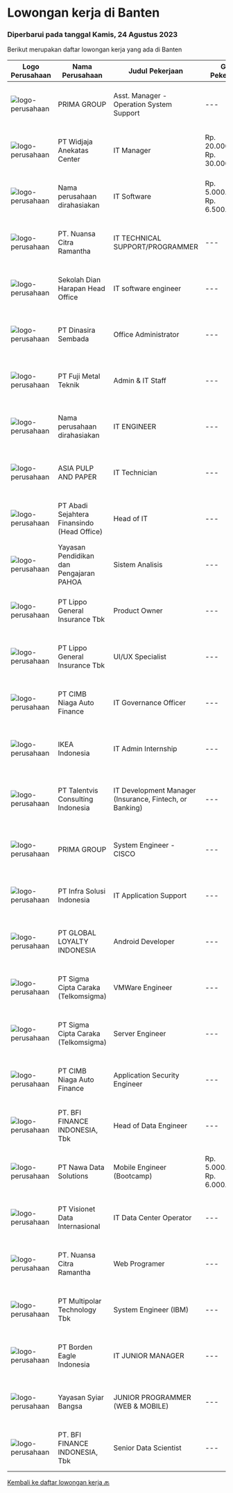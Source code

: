
  # Lowongan kerja di Banten

  ### Diperbarui pada tanggal Kamis, 24 Agustus 2023

  Berikut merupakan daftar lowongan kerja yang ada di Banten

  |Logo Perusahaan | Nama Perusahaan | Judul Pekerjaan | Gaji Pekerjaan | Lokasi | Deskripsi | Tanggal diunggah | Pranala |
  | -------------- | --------------- | --------------- | --------- | --------- | -------------- | ------- | ----------- |
  |![logo-perusahaan](https://image-service-cdn.seek.com.au/e0f7552cee29bad642f1b9e6ae1eba58c09d34fe/ee4dce1061f3f616224767ad58cb2fc751b8d2dc)|PRIMA GROUP|Asst. Manager - Operation System Support|---|Tangerang|Kualifikasi:  Pendidikan S1/Sarjana (Semua jurusan) Pengalaman minimum 3 tahun sbg Asst. Manager operational EFT Switching dalam bidang...|Senin, 21 Agustus 2023|https://www.jobstreet.co.id/id/job/asst.-manager-operation-system-support-4443098?token=0~5215ede0-2b06-4be1-af37-393507eb1ed8&sectionRank=1&jobId=jobstreet-id-job-4443098|
|![logo-perusahaan](https://image-service-cdn.seek.com.au/87743fa1d17c9750ddc68baddaccea19af962478/ee4dce1061f3f616224767ad58cb2fc751b8d2dc)|PT Widjaja Anekatas Center|IT Manager|Rp. 20.000.000-Rp. 30.000.000|Tangerang|Key Responsibilities Determining strategies, planning, organizing, directing, monitoring, and evaluating activities for developing information and...|Rabu, 23 Agustus 2023|https://www.jobstreet.co.id/id/job/it-manager-4446043?token=0~5215ede0-2b06-4be1-af37-393507eb1ed8&sectionRank=2&jobId=jobstreet-id-job-4446043|
|![logo-perusahaan](https://i.ibb.co/sqvTCh9/112815900-stock-vector-no-image-available-icon-flat-vector.webp)|Nama perusahaan dirahasiakan|IT Software|Rp. 5.000.000-Rp. 6.500.000|Cikupa|Kualifikasi: Pendidikan minimal S1 IT/Sistem Informasi Memiliki pengalaman sebagai IT Software/Programmer Memahami bahasa pemrograman Menguasai konsep...|Kamis, 24 Agustus 2023|https://www.jobstreet.co.id/id/job/it-software-4446512?token=0~5215ede0-2b06-4be1-af37-393507eb1ed8&sectionRank=3&jobId=jobstreet-id-job-4446512|
|![logo-perusahaan](https://image-service-cdn.seek.com.au/a877247070d46db1d65d21596203f928f55e475a/ee4dce1061f3f616224767ad58cb2fc751b8d2dc)|PT. Nuansa Citra Ramantha|IT TECHNICAL SUPPORT/PROGRAMMER|---|Banten|IT TECHNICAL SUPPORT/PROGRAMMERwww.ncr.co.idKami, PT. Nuansa Citra Ramantha adalah perusahaan IT yang berfokus pada layanan IT Consulting dan System...|Selasa, 22 Agustus 2023|https://www.jobstreet.co.id/id/job/it-technical-support-programmer-4445073?token=0~5215ede0-2b06-4be1-af37-393507eb1ed8&sectionRank=4&jobId=jobstreet-id-job-4445073|
|![logo-perusahaan](https://image-service-cdn.seek.com.au/5504da2dd27a90cab1ba453a674cb977df4805a5/ee4dce1061f3f616224767ad58cb2fc751b8d2dc)|Sekolah Dian Harapan Head Office|IT software engineer|---|Tangerang|IT Software Engineer Familiar with PHP laravel, Mysql, vue.js Having knowledge in web technology (HTML, CSS, Javascript) Placement in Karawaci,...|Rabu, 23 Agustus 2023|https://www.jobstreet.co.id/id/job/it-software-engineer-4443084?token=0~5215ede0-2b06-4be1-af37-393507eb1ed8&sectionRank=5&jobId=jobstreet-id-job-4443084|
|![logo-perusahaan](https://image-service-cdn.seek.com.au/a65ab1dbfdfda66c5dd5ea080f6a0b8f294d583b/ee4dce1061f3f616224767ad58cb2fc751b8d2dc)|PT Dinasira Sembada|Office Administrator|---|Tangerang|Syarat Pekerjaan  Memiliki ijasah minimal S1 Sarjana atau S2 Memilki pengalaman pekerjaan dalam bidang administrasi/ data analyst minimum 3 tahun ...|Selasa, 22 Agustus 2023|https://www.jobstreet.co.id/id/job/office-administrator-4444508?token=0~5215ede0-2b06-4be1-af37-393507eb1ed8&sectionRank=6&jobId=jobstreet-id-job-4444508|
|![logo-perusahaan](https://image-service-cdn.seek.com.au/7e50f744ccb6c1d0ef5b223f41dd1c71e6e56552/ee4dce1061f3f616224767ad58cb2fc751b8d2dc)|PT Fuji Metal Teknik|Admin & IT Staff|---|Tangerang|Responsibilities: In charge of Maintenance and manage website, social media, e-commerce and telemarketing (sales commission is available for E...|Selasa, 22 Agustus 2023|https://www.jobstreet.co.id/id/job/admin-it-staff-4445066?token=0~5215ede0-2b06-4be1-af37-393507eb1ed8&sectionRank=7&jobId=jobstreet-id-job-4445066|
|![logo-perusahaan](https://i.ibb.co/sqvTCh9/112815900-stock-vector-no-image-available-icon-flat-vector.webp)|Nama perusahaan dirahasiakan|IT ENGINEER|---|Tangerang|We are looking to hire an experienced IT engineer to manage our company’s computer systems. As an IT engineer, you will be responsible for designing...|Senin, 21 Agustus 2023|https://www.jobstreet.co.id/id/job/it-engineer-4442190?token=0~5215ede0-2b06-4be1-af37-393507eb1ed8&sectionRank=8&jobId=jobstreet-id-job-4442190|
|![logo-perusahaan](https://image-service-cdn.seek.com.au/36a2feaca71ed37bd63769225373ce9c5cab5eea/ee4dce1061f3f616224767ad58cb2fc751b8d2dc)|ASIA PULP AND PAPER|IT Technician|---|Tangerang|The IT Technician will be responsible for providing day-to-day technical support (both software and hardware) for all IT-related activities within the...|Senin, 21 Agustus 2023|https://www.jobstreet.co.id/id/job/it-technician-4443014?token=0~5215ede0-2b06-4be1-af37-393507eb1ed8&sectionRank=9&jobId=jobstreet-id-job-4443014|
|![logo-perusahaan](https://image-service-cdn.seek.com.au/fdce716c160bb2e4a6be60b6abd13dc56d60a032/ee4dce1061f3f616224767ad58cb2fc751b8d2dc)|PT Abadi Sejahtera Finansindo (Head Office)|Head of IT|---|Tangerang|Job DescriptionStrategy Leading IT provision, this role is responsible for leading the strategic and operational IT planning to achieve business goals...|Senin, 21 Agustus 2023|https://www.jobstreet.co.id/id/job/head-of-it-4442203?token=0~5215ede0-2b06-4be1-af37-393507eb1ed8&sectionRank=10&jobId=jobstreet-id-job-4442203|
|![logo-perusahaan](https://image-service-cdn.seek.com.au/5c24462c7d6e049d373317ef7f1a8a3522aef23a/ee4dce1061f3f616224767ad58cb2fc751b8d2dc)|Yayasan Pendidikan dan Pengajaran PAHOA|Sistem Analisis|---|Tangerang|Tugas dan Tanggung Jawab: Mengidentifikasikan kebutuhan system management sekolah, termasuk kerentanan dari operasional / fungsional kerja yang kurang...|Senin, 21 Agustus 2023|https://www.jobstreet.co.id/id/job/sistem-analisis-4443599?token=0~5215ede0-2b06-4be1-af37-393507eb1ed8&sectionRank=11&jobId=jobstreet-id-job-4443599|
|![logo-perusahaan](https://image-service-cdn.seek.com.au/61f18c58d8f6b61995a332956066dd2ca709d289/ee4dce1061f3f616224767ad58cb2fc751b8d2dc)|PT Lippo General Insurance Tbk|Product Owner|---|Tangerang|Responsibilities: Plan and prioritize product development and product feature backlog Lead the product-release plans and set expectations for delivery...|Senin, 21 Agustus 2023|https://www.jobstreet.co.id/id/job/product-owner-4443283?token=0~5215ede0-2b06-4be1-af37-393507eb1ed8&sectionRank=12&jobId=jobstreet-id-job-4443283|
|![logo-perusahaan](https://image-service-cdn.seek.com.au/61f18c58d8f6b61995a332956066dd2ca709d289/ee4dce1061f3f616224767ad58cb2fc751b8d2dc)|PT Lippo General Insurance Tbk|UI/UX Specialist|---|Tangerang|Responsibilities: Conduct user research and analysis to understand user needs Create wireframes, prototypes, and mockups to test and iterate on design...|Senin, 21 Agustus 2023|https://www.jobstreet.co.id/id/job/ui-ux-specialist-4443435?token=0~5215ede0-2b06-4be1-af37-393507eb1ed8&sectionRank=13&jobId=jobstreet-id-job-4443435|
|![logo-perusahaan](https://image-service-cdn.seek.com.au/14f9f8ccc12d51121e96ea2224ff707c40d6ca88/ee4dce1061f3f616224767ad58cb2fc751b8d2dc)|PT CIMB Niaga Auto Finance|IT Governance Officer|---|Tangerang|To manage and develop IT Policy and Procedure and its review implementation related with risk, IT and Compliance Evaluating risk and developing...|Jumat, 18 Agustus 2023|https://www.jobstreet.co.id/id/job/it-governance-officer-4441168?token=0~5215ede0-2b06-4be1-af37-393507eb1ed8&sectionRank=14&jobId=jobstreet-id-job-4441168|
|![logo-perusahaan](https://image-service-cdn.seek.com.au/d3c09a4e814c3782a945d151d295d63c20cd5376/ee4dce1061f3f616224767ad58cb2fc751b8d2dc)|IKEA Indonesia|IT Admin Internship|---|Tangerang|“Is this a sign? Search IKEA jobs”What you’ll be doing day to day: Supporting IT team for daily basis Help to take a look a ticket in ticketing...|Kamis, 17 Agustus 2023|https://www.jobstreet.co.id/id/job/it-admin-internship-4440263?token=0~5215ede0-2b06-4be1-af37-393507eb1ed8&sectionRank=15&jobId=jobstreet-id-job-4440263|
|![logo-perusahaan](https://i.ibb.co/sqvTCh9/112815900-stock-vector-no-image-available-icon-flat-vector.webp)|PT Talentvis Consulting Indonesia|IT Development Manager (Insurance, Fintech, or Banking)|---|Tangerang|Job Description: Conduct research and analysis, planning and design of each IT development system and application Make strategic plans for the...|Jumat, 18 Agustus 2023|https://www.jobstreet.co.id/id/job/it-development-manager-insurance-fintech-or-banking-4440640?token=0~5215ede0-2b06-4be1-af37-393507eb1ed8&sectionRank=16&jobId=jobstreet-id-job-4440640|
|![logo-perusahaan](https://image-service-cdn.seek.com.au/e0f7552cee29bad642f1b9e6ae1eba58c09d34fe/ee4dce1061f3f616224767ad58cb2fc751b8d2dc)|PRIMA GROUP|System Engineer - CISCO|---|Banten|Kualifikasi: Usia Maksimal 35 Tahun Pendidikan S1, Teknik Elektro / Teknik Telekomunikasi / Teknik Informatika / Sistem Informasi / Teknik Komputer,...|Rabu, 16 Agustus 2023|https://www.jobstreet.co.id/id/job/system-engineer-cisco-4439342?token=0~5215ede0-2b06-4be1-af37-393507eb1ed8&sectionRank=17&jobId=jobstreet-id-job-4439342|
|![logo-perusahaan](https://image-service-cdn.seek.com.au/1d28508741a18a8787327f3864aa8fb63be75845/ee4dce1061f3f616224767ad58cb2fc751b8d2dc)|PT Infra Solusi Indonesia|IT Application Support|---|Tangerang|Maintain and Support Application such as : Billing System, BSS/OSS System, CRM System, Linknet/ Firstmedia Mobile Application; Must able to identified...|Rabu, 16 Agustus 2023|https://www.jobstreet.co.id/id/job/it-application-support-4440095?token=0~5215ede0-2b06-4be1-af37-393507eb1ed8&sectionRank=18&jobId=jobstreet-id-job-4440095|
|![logo-perusahaan](https://image-service-cdn.seek.com.au/5701acf4d572ac7723a97139e9e9de3e7e393e04/ee4dce1061f3f616224767ad58cb2fc751b8d2dc)|PT GLOBAL LOYALTY INDONESIA|Android Developer|---|Tangerang|Job Descriptions: Create, maintain, and improve native Android Apps Be part of a team and collaborate across teams Write clean code using latest...|Senin, 21 Agustus 2023|https://www.jobstreet.co.id/id/job/android-developer-4442555?token=0~5215ede0-2b06-4be1-af37-393507eb1ed8&sectionRank=19&jobId=jobstreet-id-job-4442555|
|![logo-perusahaan](https://image-service-cdn.seek.com.au/0283759849a5aa8b23de5c2537f7883eb68fb6ac/ee4dce1061f3f616224767ad58cb2fc751b8d2dc)|PT Sigma Cipta Caraka (Telkomsigma)|VMWare Engineer|---|Tangerang|PROJECT BASED VACANCIESResponsibilities :1). Corrective and Maintenance OS, Server, Storage dan Virtualisasi2). Melakukan Control dan Monitoring...|Kamis, 17 Agustus 2023|https://www.jobstreet.co.id/id/job/vmware-engineer-4439157?token=0~5215ede0-2b06-4be1-af37-393507eb1ed8&sectionRank=20&jobId=jobstreet-id-job-4439157|
|![logo-perusahaan](https://image-service-cdn.seek.com.au/cc9dbcfc813657237bfec98ce0d8784965573369/ee4dce1061f3f616224767ad58cb2fc751b8d2dc)|PT Sigma Cipta Caraka (Telkomsigma)|Server Engineer|---|Tangerang|PROJECT BASED VACANCIESResponsibilities :1). Perform preventive and corrective servers2). Coordination with users and principals3.) Have the ability...|Kamis, 17 Agustus 2023|https://www.jobstreet.co.id/id/job/server-engineer-4439189?token=0~5215ede0-2b06-4be1-af37-393507eb1ed8&sectionRank=21&jobId=jobstreet-id-job-4439189|
|![logo-perusahaan](https://image-service-cdn.seek.com.au/14f9f8ccc12d51121e96ea2224ff707c40d6ca88/ee4dce1061f3f616224767ad58cb2fc751b8d2dc)|PT CIMB Niaga Auto Finance|Application Security Engineer|---|Tangerang|Job Description :·        To do API testing and crosscheck the documentation·        To do microservice testing and crosscheck with business...|Jumat, 18 Agustus 2023|https://www.jobstreet.co.id/id/job/application-security-engineer-4441164?token=0~5215ede0-2b06-4be1-af37-393507eb1ed8&sectionRank=22&jobId=jobstreet-id-job-4441164|
|![logo-perusahaan](https://image-service-cdn.seek.com.au/a6cf0c9900691813db703a94c273f5c310cd3774/ee4dce1061f3f616224767ad58cb2fc751b8d2dc)|PT. BFI FINANCE INDONESIA, Tbk|Head of Data Engineer|---|Tangerang|Building data engineering capability by technical leadership Lead team to assess and support Analytics to prepare Big Data Ecosystem, architecture and...|Jumat, 18 Agustus 2023|https://www.jobstreet.co.id/id/job/head-of-data-engineer-4440688?token=0~5215ede0-2b06-4be1-af37-393507eb1ed8&sectionRank=23&jobId=jobstreet-id-job-4440688|
|![logo-perusahaan](https://image-service-cdn.seek.com.au/562c83b2436ce4afeba686139d00421526838c1c/ee4dce1061f3f616224767ad58cb2fc751b8d2dc)|PT Nawa Data Solutions|Mobile Engineer (Bootcamp)|Rp. 5.000.000-Rp. 6.000.000|Tangerang|Kualifikasi : D3 / S1 Teknik Informatika / Sistem Informasi / Ilmu Komputer dan jurusan teknik lainnya Fresh graduate/Entry level silakan untuk join...|Jumat, 18 Agustus 2023|https://www.jobstreet.co.id/id/job/mobile-engineer-bootcamp-4441487?token=0~5215ede0-2b06-4be1-af37-393507eb1ed8&sectionRank=24&jobId=jobstreet-id-job-4441487|
|![logo-perusahaan](https://image-service-cdn.seek.com.au/a6b9a9d9debb082e30249fdb9d0753e07401180c/ee4dce1061f3f616224767ad58cb2fc751b8d2dc)|PT Visionet Data Internasional|IT Data Center Operator|---|Jakarta Raya|Deskripsi Pekerjaan: Memahami dan menjalankan aturan yang tertuang dalam Data Center Operation Policy. Menjalankan setiap langkah proses yang terdapat...|Senin, 14 Agustus 2023|https://www.jobstreet.co.id/id/job/it-data-center-operator-4436185?token=0~5215ede0-2b06-4be1-af37-393507eb1ed8&sectionRank=25&jobId=jobstreet-id-job-4436185|
|![logo-perusahaan](https://image-service-cdn.seek.com.au/f5de9a44d13413f7e5653b93a3303d45eea565d9/ee4dce1061f3f616224767ad58cb2fc751b8d2dc)|PT. Nuansa Citra Ramantha|Web Programer|---|Tangerang|Memiliki kemampuan logika Pemrograman yang baik Memiliki kemampuan menganalisan code Memiliki kemampuan menganalisa bisnis proses Memiliki kemampuan...|Senin, 14 Agustus 2023|https://www.jobstreet.co.id/id/job/web-programer-4437460?token=0~5215ede0-2b06-4be1-af37-393507eb1ed8&sectionRank=26&jobId=jobstreet-id-job-4437460|
|![logo-perusahaan](https://image-service-cdn.seek.com.au/fac8ec91dcc0012b551a1f20f6d2707a1f7be282/ee4dce1061f3f616224767ad58cb2fc751b8d2dc)|PT Multipolar Technology Tbk|System Engineer (IBM)|---|Tangerang|Scope of Work : Implementation of IBM Products (Systems &amp; Servers) Provide solution and design for IBM Products (Systems &amp; Servers) Provide...|Rabu, 16 Agustus 2023|https://www.jobstreet.co.id/id/job/system-engineer-ibm-4439984?token=0~5215ede0-2b06-4be1-af37-393507eb1ed8&sectionRank=27&jobId=jobstreet-id-job-4439984|
|![logo-perusahaan](https://image-service-cdn.seek.com.au/73da09319680994c9aec18cee103364c81938020/ee4dce1061f3f616224767ad58cb2fc751b8d2dc)|PT Borden Eagle Indonesia|IT JUNIOR MANAGER|---|Tangerang|Specification: Bachelor’s degree in IT, Computer Science, or related field Experience in organizing, coordinating and manage IT Team Experience...|Senin, 14 Agustus 2023|https://www.jobstreet.co.id/id/job/it-junior-manager-4436551?token=0~5215ede0-2b06-4be1-af37-393507eb1ed8&sectionRank=28&jobId=jobstreet-id-job-4436551|
|![logo-perusahaan](https://image-service-cdn.seek.com.au/322c4260eccbcb3b751f5b09701455ab8d0af36d/ee4dce1061f3f616224767ad58cb2fc751b8d2dc)|Yayasan Syiar Bangsa|JUNIOR PROGRAMMER (WEB & MOBILE)|---|Tangerang|Job Descriptions: Design, developing, implementation, and troubleshooting for application that requested from user Provide maintenance and support to...|Kamis, 17 Agustus 2023|https://www.jobstreet.co.id/id/job/junior-programmer-web-mobile-4440314?token=0~5215ede0-2b06-4be1-af37-393507eb1ed8&sectionRank=29&jobId=jobstreet-id-job-4440314|
|![logo-perusahaan](https://image-service-cdn.seek.com.au/a6cf0c9900691813db703a94c273f5c310cd3774/ee4dce1061f3f616224767ad58cb2fc751b8d2dc)|PT. BFI FINANCE INDONESIA, Tbk|Senior Data Scientist|---|Tangerang|Job Description Identify valuable data sources and automate collection processes Undertake preprocessing of structured and unstructured data Analyze...|Jumat, 18 Agustus 2023|https://www.jobstreet.co.id/id/job/senior-data-scientist-4440584?token=0~5215ede0-2b06-4be1-af37-393507eb1ed8&sectionRank=30&jobId=jobstreet-id-job-4440584|


  [Kembali ke daftar lowongan kerja 🔙](../README.md#daftar-lowongan-kerja)
  
